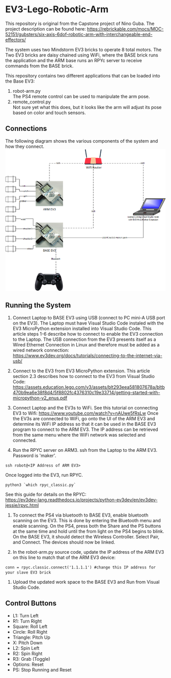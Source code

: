 # EV3-Lego-Robotic-Arm
This repository is original from the Capstone project of Nino Guba. The project description can be found here: https://rebrickable.com/mocs/MOC-52151/gubsters/six-axis-6dof-robotic-arm-with-interchangeable-end-effectors/

The system uses two Mindstorm EV3 bricks to operate 8 total motors. The Two EV3 bricks are daisy chained using WiFi, where the BASE brick runs the application and the ARM base runs an RPYc server to receive commands from the BASE brick.

This repository contains two different applications that can be loaded into the Base EV3:
1) robot-arm.py  
The PS4 remote control can be used to manipulate the arm pose.  
2) remote_control.py  
Not sure yet what this does, but it looks like the arm will adjust its pose based on color and touch sensors.

## Connections
The following diagram shows the various components of the system and how they connect.
![Test Image 6](img/connections.png)

## Running the System
1) Connect Laptop to BASE EV3 using USB (connect to PC mini-A USB port on the EV3). The Laptop must have Visual Studio Code instaled with the EV3 MicroPython extension installed into Visual Studio Code.
This article steps 1-6 describe how to connect to enable the EV3 connection to the Laptop. The USB connection from the EV3 presents itself as a Wired Ethernet Connection in Linux and therefore must be added as a wired network connection: https://www.ev3dev.org/docs/tutorials/connecting-to-the-internet-via-usb/

1) Connect to the EV3 from EV3 MicroPython extension. This article section 2.3 describes how to connect to the EV3 from Visual Studio Code: https://assets.education.lego.com/v3/assets/blt293eea581807678a/bltb470b9ea6e38f8d4/5f8802fc4376310c19e33714/getting-started-with-micropython-v2_enus.pdf

1) Connect Laptop and the EV3s to WiFi. See this tutorial on connecting EV3 to Wifi: https://www.youtube.com/watch?v=nAUwe5fRsLw
Once the EV3s are connected to WiFi, go onto the UI of the ARM EV3 and determine its WiFi IP address so that it can be used in the BASE EV3 program to connect to the ARM EV3. The IP address can be retrieved from the same menu where the WiFi network was selected and connected.

1) Run the RPYC server on ARM3. ssh from the Laptop to the ARM EV3. Password is 'maker'.
````
ssh robot@<IP Address of ARM EV3>
````
Once logged into the EV3, run RPYC.
````
python3 `which rpyc_classic.py`
````
See this guide for details on the RPYC:  
https://ev3dev-lang.readthedocs.io/projects/python-ev3dev/en/ev3dev-jessie/rpyc.html

1) To connect the PS4 via bluetooth to BASE EV3, enable bluetooth scanning on the EV3. This is done by entering the Bluetooth menu and enable scanning. On the PS4, press both the Share and the PS buttons at the same time and hold until the from light on the PS4 begins to blink. On the BASE EV3, it should detect the Wireless Controller. Select Pair, and Connect. The devices should now be linked.

1) In the robot-arm.py source code, update the IP address of the ARM EV3 on this line to match that of the ARM EV3 device:
````
conn = rpyc.classic.connect('1.1.1.1') #change this IP address for your slave EV3 brick
````

1) Upload the updated work space to the BASE EV3 and Run from Visual Studio Code.

## Control Buttons
- L1: Turn Left  
- R1: Turn Right  
- Square: Roll Left  
- Circle: Roll Right  
- Triangle: Pitch Up  
- X: Pitch Down  
- L2: Spin Left  
- R2: Spin Right  
- R3: Grab (Toggle)
- Options: Reset  
- PS: Stop Running and Reset  








